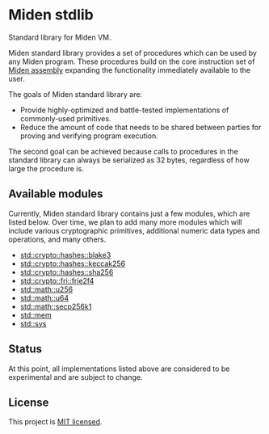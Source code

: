 # Miden stdlib
Standard library for Miden VM.

Miden standard library provides a set of procedures which can be used by any Miden program. These procedures build on the core instruction set of [Miden assembly](../assembly) expanding the functionality immediately available to the user.

The goals of Miden standard library are:
* Provide highly-optimized and battle-tested implementations of commonly-used primitives.
* Reduce the amount of code that needs to be shared between parties for proving and verifying program execution.

The second goal can be achieved because calls to procedures in the standard library can always be serialized as 32 bytes, regardless of how large the procedure is.

## Available modules
Currently, Miden standard library contains just a few modules, which are listed below. Over time, we plan to add many more modules which will include various cryptographic primitives, additional numeric data types and operations, and many others.

- [std::crypto::hashes::blake3](./docs/blake3_hashes.md)
- [std::crypto::hashes::keccak256](./docs/keccak256_hashes.md)
- [std::crypto::hashes::sha256](./docs/sha256_hashes.md)
- [std::crypto::fri::frie2f4](./docs/ext2fri_fri.md)
- [std::math::u256](./docs/u256_math.md)
- [std::math::u64](./docs/u64_math.md)
- [std::math::secp256k1](./docs/secp256k1_math.md)
- [std::mem](./docs/mem_std.md)
- [std::sys](./docs/sys_std.md)

## Status
At this point, all implementations listed above are considered to be experimental and are subject to change.

## License
This project is [MIT licensed](../LICENSE).
